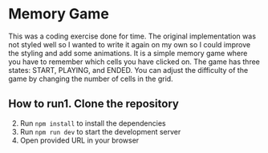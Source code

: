 # Memory Game

This was a coding exercise done for time. The original implementation was not styled well so I wanted to write it again on my own so I could improve the styling and add some animations.
It is a simple memory game where you have to remember which cells you have clicked on. The game has three states: START, PLAYING, and ENDED. You can adjust the difficulty of the game by changing the number of cells in the grid.

## How to run1. Clone the repository

2. Run `npm install` to install the dependencies
3. Run `npm run dev` to start the development server
4. Open provided URL in your browser
